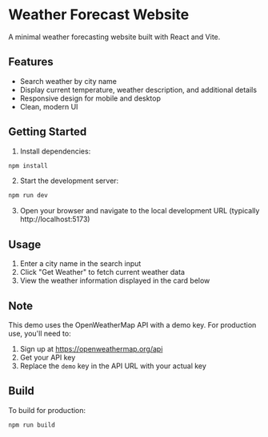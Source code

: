 # Weather Forecast Website

A minimal weather forecasting website built with React and Vite.

## Features

- Search weather by city name
- Display current temperature, weather description, and additional details
- Responsive design for mobile and desktop
- Clean, modern UI

## Getting Started

1. Install dependencies:
```bash
npm install
```

2. Start the development server:
```bash
npm run dev
```

3. Open your browser and navigate to the local development URL (typically http://localhost:5173)

## Usage

1. Enter a city name in the search input
2. Click "Get Weather" to fetch current weather data
3. View the weather information displayed in the card below

## Note

This demo uses the OpenWeatherMap API with a demo key. For production use, you'll need to:
1. Sign up at https://openweathermap.org/api
2. Get your API key
3. Replace the `demo` key in the API URL with your actual key

## Build

To build for production:
```bash
npm run build
```